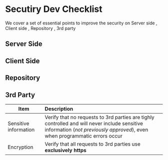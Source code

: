 # Secutiry Dev Checklist
We cover a set of essential points to improve the security on Server side , Client side , Repository , 3rd party 
## Server Side
## Client Side
## Repository
## 3rd Party
|Item | Description| 
| -------------- | :--------- |
|Sensitive information|Verify that no requests to 3rd parties are tighly controlled and will never include sensitive information (*not previously approved*), even when programmatic errors occur|
|Encryption|Verify that all requests to 3rd parties use **exclusively https**|

